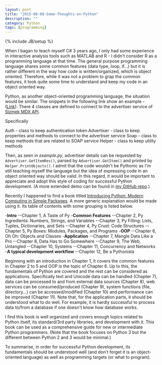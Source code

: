 ```yaml
---
layout: post
title: "2015-08-08-Some-Thoughts-on-Python"
description: ""
category: Python
tags: [programming]
---
```

{% include JB/setup %}

When I bagan to teach myself C# 3 years ago, I only had some experience in interactive analysis tools such as MATLAB and R - I didn't consider R as a programming language at that time. The general purpose programming language shares some common features (data type, loop, if...) but it is rather different in the way how code is written/organized, which is object oriented. Therefore, while it was not a problem to grap the common features, it took quite some time to understand and keep my code in an object oriented way. 

Python, as another object-oriented programming language, the situation would be similar. The snippets in the following link show an example - ([Link](https://bitbucket.org/snippets/jaehyeon-kim/GApK6)). There 4 classes are defined to connect to the advertiser service of [Sizmek MDX API](http://platform.mediamind.com/Eyeblaster.MediaMind.API.Doc/?v=3). 

Specifically

Auth - class to keep authentication token
Advertiser - class to keep properties and methods to connect to the advertiser service
Soap - class to keep methods that are related to SOAP service
Helper - class to keep utility methods

Then, as seen in *example.py*, advertiser details can be requested by `Advertiser.GetItemRes()`, parsed by `Advertiser.GetItem()` and printed by `Helper.PrintObjects()`. I admit that the code wouldn't be Pythonic as I'm still teaching myself the language but the idea of expressing code in an object oriented way should be valid. In this regard, it would be important to appreciate and adopt this style of coding for successful Python development. (A more extended demo can be found in [my GitHub repo](https://github.com/jaehyeon-kim/sizmek_demo).)

Recently I happened to find a book titled [Introducing Python: Modern Computing in Simple Packages]( http://shop.oreilly.com/product/0636920028659.do). A more generic explanation would be made using it. Its table of contents with some grouping is listed below.

-**Intro**
--Chapter 1, A Taste of Py
-**Common Features**
--Chapter 2, Py Ingredients: Numbers, Strings, and Variables
--Chapter 3, Py Filling: Lists, Tuples, Dictionaries, and Sets
--Chapter 4, Py Crust: Code Structures
--Chapter 5, Py Boxes: Modules, Packages, and Programs
-**OOP**
--Chapter 6, Oh Oh: Objects and Classes
-**Application**
--Chapter 7, Mangle Data Like a Pro
--Chapter 8, Data Has to Go Somewhere
--Chapter 9, The Web, Untangled
--Chapter 10, Systems
--Chapter 11, Concurrency and Networks
-**A typical development workflow**
--Chapter 12, Be a Pythonista

Beginning with an introduction in Chapter 1, it covers the common features in Chapter 2 to 5 and OOP is the topic of Chapter 6. Up to this, the fundamentals of Python are covered and the rest can be considered as applications. Specifically text and Unicode data can be handled (Chapter 7), data can be processed to and from external data sources (Chapter 8), web services can be consumed/produced (Chapter 9), system functions (file, directory...) can be accessed/modified (Chapter 10) and performance can be improved (Chapter 11).  Note that, for the application parts, it should be understood what to do well. For example, it is hardly successful to process data to/from a database if one doesn't know how database works.

I find this book is well organized and covers enough topics related to Python itself, its standard/3rd party libraries, and development with it. This book can be used as a comprehensive guide for new or intermediate Python programmers. (Note that the book focuses on Python 3 but the different between Python 2 and 3 would be minimal.)

To summarise, in order for successful Python development, its fundamentals should be understood well (and don't forget it is an object-oriented language) as well as programming targets (or what to program).
